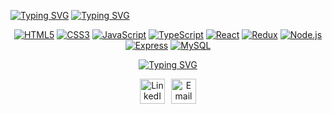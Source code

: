 [![Typing SVG](https://readme-typing-svg.demolab.com?font=Fira+Code&weight=600&size=24&duration=1&pause=1000&color=85D1CCED&center=true&vCenter=true&repeat=false&width=1000&lines=Shaked+Kelman)](https://git.io/typing-svg)
[![Typing SVG](https://readme-typing-svg.demolab.com?font=Fira+Code&weight=500&pause=1000&color=85D1CCED&background=A2F5FF00&center=true&vCenter=true&width=1000&lines=Full-Stack+Web+Developer;Bringing+Ideas+To+Life)](https://git.io/typing-svg)
<div align="center">

[![HTML5](https://img.shields.io/badge/HTML5-000000?style=for-the-badge&logo=html5&logoColor=FFFFFF)](https://github.com/shakedkelman) 
[![CSS3](https://img.shields.io/badge/CSS3-000000?style=for-the-badge&logo=css3&logoColor=FFFFFF)](https://github.com/shakedkelman) 
[![JavaScript](https://img.shields.io/badge/JavaScript-000000?style=for-the-badge&logo=javascript&logoColor=FFFFFF)](https://github.com/shakedkelman) 
[![TypeScript](https://img.shields.io/badge/TypeScript-000000?style=for-the-badge&logo=typescript&logoColor=FFFFFF)](https://github.com/shakedkelman) 
[![React](https://img.shields.io/badge/React.js-000000?style=for-the-badge&logo=react&logoColor=FFFFFF)](https://github.com/shakedkelman) 
[![Redux](https://img.shields.io/badge/Redux-000000?style=for-the-badge&logo=redux&logoColor=FFFFFF)](https://github.com/shakedkelman) 
[![Node.js](https://img.shields.io/badge/Node.js-000000?style=for-the-badge&logo=node.js&logoColor=FFFFFF)](https://github.com/shakedkelman) 
[![Express](https://img.shields.io/badge/Express.js-000000?style=for-the-badge&logo=express&logoColor=FFFFFF)](https://github.com/shakedkelman) 
[![MySQL](https://img.shields.io/badge/MySQL-000000?style=for-the-badge&logo=mysql&logoColor=FFFFFF)](https://github.com/shakedkelman)

[![Typing SVG](https://readme-typing-svg.demolab.com?font=Fira+Code&weight=600&duration=10000&pause=3000&color=93E4DEED&center=true&vCenter=true&repeat=false&width=1000&lines=Let%E2%80%99s+create+something+amazing!+%E2%9C%A8++)](https://git.io/typing-svg)

<div align="center" style="display: flex; gap: 10px; justify-content: center;">
  <a href="https://linkedin.com/in/shaked-kelman-5894a5271" target="_blank" style="text-decoration: none;">
    <img src="https://img.icons8.com/ios-filled/50/FFFFFF/linkedin-circled.png" 
         alt="LinkedIn Logo" width="40" height="40">
  </a>

  <a href="mailto:shaked.kelman@gmail.com" target="_blank" style="text-decoration: none;">
    <img src="https://img.icons8.com/ios-filled/50/FFFFFF/gmail.png" 
         alt="Email Logo" width="40" height="40">
  </a>
</div>





